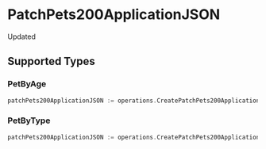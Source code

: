 # PatchPets200ApplicationJSON

Updated


## Supported Types

### PetByAge

```go
patchPets200ApplicationJSON := operations.CreatePatchPets200ApplicationJSONPetByAge(shared.PetByAge{/* values here */})
```

### PetByType

```go
patchPets200ApplicationJSON := operations.CreatePatchPets200ApplicationJSONPetByType(shared.PetByType{/* values here */})
```

